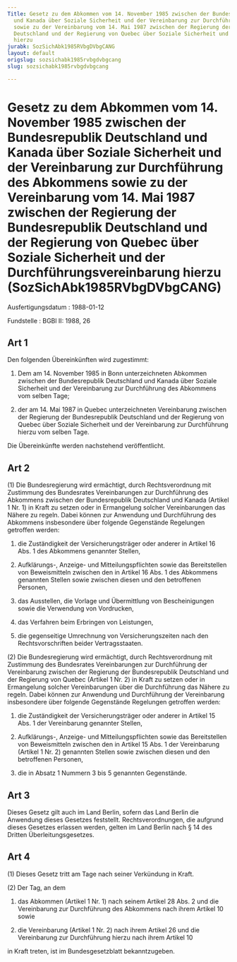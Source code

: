 ```yaml
---
Title: Gesetz zu dem Abkommen vom 14. November 1985 zwischen der Bundesrepublik Deutschland
  und Kanada über Soziale Sicherheit und der Vereinbarung zur Durchführung des Abkommens
  sowie zu der Vereinbarung vom 14. Mai 1987 zwischen der Regierung der Bundesrepublik
  Deutschland und der Regierung von Quebec über Soziale Sicherheit und der Durchführungsvereinbarung
  hierzu
jurabk: SozSichAbk1985RVbgDVbgCANG
layout: default
origslug: sozsichabk1985rvbgdvbgcang
slug: sozsichabk1985rvbgdvbgcang

---
```


# Gesetz zu dem Abkommen vom 14. November 1985 zwischen der Bundesrepublik Deutschland und Kanada über Soziale Sicherheit und der Vereinbarung zur Durchführung des Abkommens sowie zu der Vereinbarung vom 14. Mai 1987 zwischen der Regierung der Bundesrepublik Deutschland und der Regierung von Quebec über Soziale Sicherheit und der Durchführungsvereinbarung hierzu (SozSichAbk1985RVbgDVbgCANG)

Ausfertigungsdatum
:   1988-01-12

Fundstelle
:   BGBl II: 1988, 26



## Art 1

Den folgenden Übereinkünften wird zugestimmt:

1.  Dem am 14. November 1985 in Bonn unterzeichneten Abkommen zwischen der
    Bundesrepublik Deutschland und Kanada über Soziale Sicherheit und der
    Vereinbarung zur Durchführung des Abkommens vom selben Tage;


2.  der am 14. Mai 1987 in Quebec unterzeichneten Vereinbarung zwischen
    der Regierung der Bundesrepublik Deutschland und der Regierung von
    Quebec über Soziale Sicherheit und der Vereinbarung zur Durchführung
    hierzu vom selben Tage.



Die Übereinkünfte werden nachstehend veröffentlicht.


## Art 2

(1) Die Bundesregierung wird ermächtigt, durch Rechtsverordnung mit
Zustimmung des Bundesrates Vereinbarungen zur Durchführung des
Abkommens zwischen der Bundesrepublik Deutschland und Kanada (Artikel
1 Nr. 1) in Kraft zu setzen oder in Ermangelung solcher Vereinbarungen
das Nähere zu regeln. Dabei können zur Anwendung und Durchführung des
Abkommens insbesondere über folgende Gegenstände Regelungen getroffen
werden:

1.  die Zuständigkeit der Versicherungsträger oder anderer in Artikel 16
    Abs. 1 des Abkommens genannter Stellen,


2.  Aufklärungs-, Anzeige- und Mitteilungspflichten sowie das
    Bereitstellen von Beweismitteln zwischen den in Artikel 16 Abs. 1 des
    Abkommens genannten Stellen sowie zwischen diesen und den betroffenen
    Personen,


3.  das Ausstellen, die Vorlage und Übermittlung von Bescheinigungen sowie
    die Verwendung von Vordrucken,


4.  das Verfahren beim Erbringen von Leistungen,


5.  die gegenseitige Umrechnung von Versicherungszeiten nach den
    Rechtsvorschriften beider Vertragsstaaten.




(2) Die Bundesregierung wird ermächtigt, durch Rechtsverordnung mit
Zustimmung des Bundesrates Vereinbarungen zur Durchführung der
Vereinbarung zwischen der Regierung der Bundesrepublik Deutschland und
der Regierung von Quebec (Artikel 1 Nr. 2) in Kraft zu setzen oder in
Ermangelung solcher Vereinbarungen über die Durchführung das Nähere zu
regeln. Dabei können zur Anwendung und Durchführung der Vereinbarung
insbesondere über folgende Gegenstände Regelungen getroffen werden:

1.  die Zuständigkeit der Versicherungsträger oder anderer in Artikel 15
    Abs. 1 der Vereinbarung genannter Stellen,


2.  Aufklärungs-, Anzeige- und Mitteilungspflichten sowie das
    Bereitstellen von Beweismitteln zwischen den in Artikel 15 Abs. 1 der
    Vereinbarung (Artikel 1 Nr. 2) genannten Stellen sowie zwischen diesen
    und den betroffenen Personen,


3.  die in Absatz 1 Nummern 3 bis 5 genannten Gegenstände.





## Art 3

Dieses Gesetz gilt auch im Land Berlin, sofern das Land Berlin die
Anwendung dieses Gesetzes feststellt. Rechtsverordnungen, die aufgrund
dieses Gesetzes erlassen werden, gelten im Land Berlin nach § 14 des
Dritten Überleitungsgesetzes.


## Art 4

(1) Dieses Gesetz tritt am Tage nach seiner Verkündung in Kraft.

(2) Der Tag, an dem

1.  das Abkommen (Artikel 1 Nr. 1) nach seinem Artikel 28 Abs. 2 und die
    Vereinbarung zur Durchführung des Abkommens nach ihrem Artikel 10
    sowie


2.  die Vereinbarung (Artikel 1 Nr. 2) nach ihrem Artikel 26 und die
    Vereinbarung zur Durchführung hierzu nach ihrem Artikel 10



in Kraft treten, ist im Bundesgesetzblatt bekanntzugeben.

